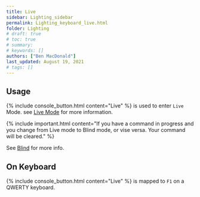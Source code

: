 ```yaml
---
title: Live
sidebar: Lighting_sidebar
permalink: Lighting_keyboard_live.html
folder: Lighting
# draft: true
# toc: true
# summary: 
# keywords: []
authors: ["Ben MacDonald"]
last_updated: August 19, 2021
# tags: []
---
```


## Usage
{% include console_button.html content="Live" %} is used to enter `Live` Mode. see [Live Mode](./WIP.html) for more information.

{% include important.html content="If you have a command in progress and you change from Live mode to Blind mode, or vise versa. Your command will be cleared." %}

See [Blind](./Lighting_keyboard_blind.html) for more info.

## On Keyboard
{% include console_button.html content="Live" %} is mapped to `F1` on a QWERTY keyboard.